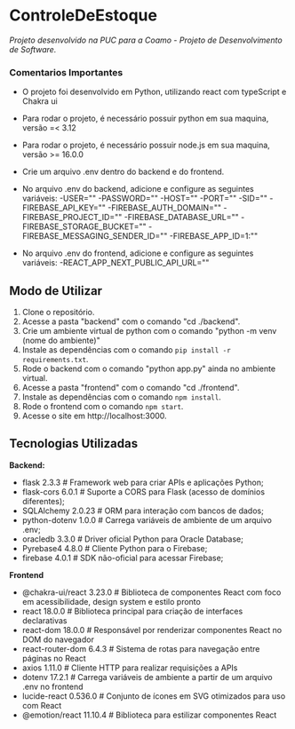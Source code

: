 # ControleDeEstoque
*Projeto desenvolvido na PUC para a Coamo - Projeto de Desenvolvimento de Software.*

### Comentarios Importantes
- O projeto foi desenvolvido em Python, utilizando react com typeScript e Chakra ui
- Para rodar o projeto, é necessário possuir python em sua maquina, versão =< 3.12
- Para rodar o projeto, é necessário possuir node.js em sua maquina, versão >= 16.0.0
- Crie um arquivo .env dentro do backend e do frontend.

- No arquivo .env do backend, adicione e configure as seguintes variáveis:
 -USER=""
 -PASSWORD=""
 -HOST=""
 -PORT=""
 -SID=""
 -FIREBASE_API_KEY=""
 -FIREBASE_AUTH_DOMAIN=""
 -FIREBASE_PROJECT_ID=""
 -FIREBASE_DATABASE_URL=""
 -FIREBASE_STORAGE_BUCKET=""
 -FIREBASE_MESSAGING_SENDER_ID=""
 -FIREBASE_APP_ID=1:""

- No arquivo .env do frontend, adicione e configure as seguintes variáveis:
-REACT_APP_NEXT_PUBLIC_API_URL=""

## Modo de Utilizar
1. Clone o repositório.
2. Acesse a pasta "backend" com o comando "cd ./backend".
3. Crie um ambiente virtual de python com o comando "python -m venv (nome do ambiente)"
4. Instale as dependências com o comando `pip install -r requirements.txt`.
5. Rode o backend com o comando "python app.py" ainda no ambiente virtual.
6. Acesse a pasta "frontend" com o comando "cd ./frontend".
7. Instale as dependências com o comando `npm install`.
8. Rode o frontend com o comando `npm start`.
9. Acesse o site em http://localhost:3000.

## Tecnologias Utilizadas
**Backend:**
- flask 2.3.3                # Framework web para criar APIs e aplicações Python;
- flask-cors 6.0.1           # Suporte a CORS para Flask (acesso de domínios diferentes);
- SQLAlchemy 2.0.23          # ORM para interação com bancos de dados;
- python-dotenv 1.0.0        # Carrega variáveis de ambiente de um arquivo .env;
- oracledb 3.3.0             # Driver oficial Python para Oracle Database;
- Pyrebase4 4.8.0            # Cliente Python para o Firebase;
- firebase 4.0.1             # SDK não-oficial para acessar Firebase;

**Frontend**
- @chakra-ui/react 3.23.0     # Biblioteca de componentes React com foco em acessibilidade, design system e estilo pronto
- react 18.0.0                # Biblioteca principal para criação de interfaces declarativas
- react-dom 18.0.0            # Responsável por renderizar componentes React no DOM do navegador
- react-router-dom 6.4.3      # Sistema de rotas para navegação entre páginas no React
- axios 1.11.0                # Cliente HTTP para realizar requisições a APIs
- dotenv 17.2.1               # Carrega variáveis de ambiente a partir de um arquivo .env no frontend
- lucide-react 0.536.0        # Conjunto de ícones em SVG otimizados para uso com React
- @emotion/react 11.10.4      # Biblioteca para estilizar componentes React